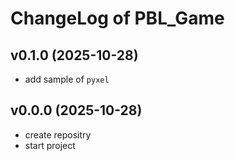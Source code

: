 # ChangeLog of PBL_Game

## v0.1.0 (2025-10-28)
- add sample of `pyxel`

## v0.0.0 (2025-10-28)
- create repositry
- start project